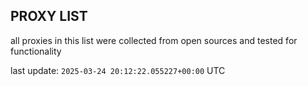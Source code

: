## PROXY LIST

all proxies in this list were collected from open sources and tested for functionality

last update: `2025-03-24 20:12:22.055227+00:00` UTC
